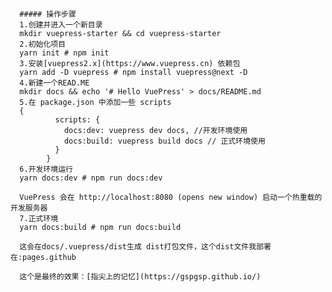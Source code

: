
      ##### 操作步骤
      1.创建并进入一个新目录
      mkdir vuepress-starter && cd vuepress-starter
      2.初始化项目
      yarn init # npm init
      3.安装[vuepress2.x](https://www.vuepress.cn) 依赖包
      yarn add -D vuepress # npm install vuepress@next -D
      4.新建一个READ.ME
      mkdir docs && echo '# Hello VuePress' > docs/README.md
      5.在 package.json 中添加一些 scripts
      {
              scripts: {
                docs:dev: vuepress dev docs, //开发环境使用
                docs:build: vuepress build docs // 正式环境使用
              }
            }
      6.开发环境运行
      yarn docs:dev # npm run docs:dev

      VuePress 会在 http://localhost:8080 (opens new window) 启动一个热重载的开发服务器
      7.正式环境
      yarn docs:build # npm run docs:build

      这会在docs/.vuepress/dist生成 dist打包文件，这个dist文件我部署在:pages.github

      这个是最终的效果：[指尖上的记忆](https://gspgsp.github.io/)
